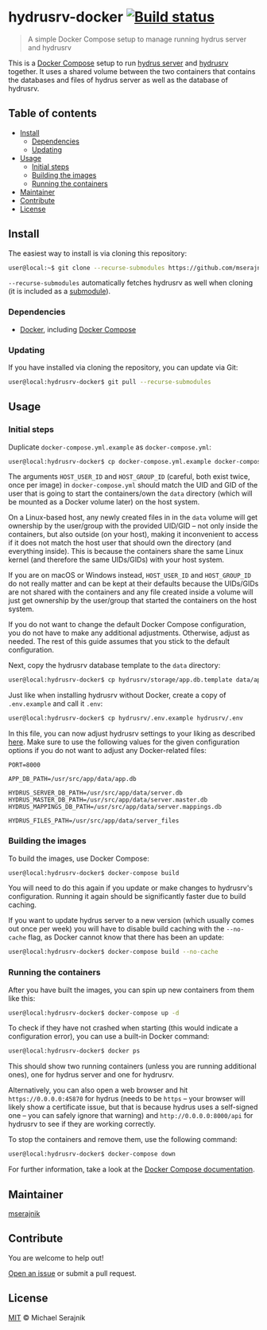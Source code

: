 # hydrusrv-docker [![Build status][travis-badge]][travis-url]

> A simple Docker Compose setup to manage running hydrus server and hydrusrv

This is a [Docker Compose][docker-compose] setup to run
[hydrus server][hydrus-server] and [hydrusrv][hydrusrv] together. It uses a
shared volume between the two containers that contains the databases and files
of hydrus server as well as the database of hydrusrv.

## Table of contents

+ [Install](#install)
  + [Dependencies](#dependencies)
  + [Updating](#updating)
+ [Usage](#usage)
  + [Initial steps](#initial-steps)
  + [Building the images](#building-the-images)
  + [Running the containers](#running-the-containers)
+ [Maintainer](#maintainer)
+ [Contribute](#contribute)
+ [License](#license)

## Install

The easiest way to install is via cloning this repository:

```zsh
user@local:~$ git clone --recurse-submodules https://github.com/mserajnik/hydrusrv-docker.git
```

`--recurse-submodules` automatically fetches hydrusrv as well when cloning (it
is included as a [submodule][git-submodules]).

### Dependencies

+ [Docker][docker], including [Docker Compose][docker-compose]

### Updating

If you have installed via cloning the repository, you can update via Git:

```zsh
user@local:hydrusrv-docker$ git pull --recurse-submodules
```

## Usage

### Initial steps

Duplicate `docker-compose.yml.example` as `docker-compose.yml`:

```zsh
user@local:hydrusrv-docker$ cp docker-compose.yml.example docker-compose.yml
```

The arguments `HOST_USER_ID` and `HOST_GROUP_ID` (careful, both exist twice,
once per image) in `docker-compose.yml` should match the UID and GID of the
user that is going to start the containers/own the `data` directory (which will
be mounted as a Docker volume later) on the host system.

On a Linux-based host, any newly created files in in the `data` volume will get
ownership by the user/group with the provided UID/GID – not only inside the
containers, but also outside (on your host), making it inconvenient to access
if it does not match the host user that should own the directory (and
everything inside). This is because the containers share the same Linux kernel
(and therefore the same UIDs/GIDs) with your host system.

If you are on macOS or Windows instead, `HOST_USER_ID` and `HOST_GROUP_ID` do
not really matter and can be kept at their defaults because the UIDs/GIDs are
not shared with the containers and any file created inside a volume will just
get ownership by the user/group that started the containers on the host system.

If you do not want to change the default Docker Compose configuration, you do
not have to make any additional adjustments. Otherwise, adjust as needed. The
rest of this guide assumes that you stick to the default configuration.

Next, copy the hydrusrv database template to the `data` directory:

```zsh
user@local:hydrusrv-docker$ cp hydrusrv/storage/app.db.template data/app.db
```

Just like when installing hydrusrv without Docker, create a copy of
`.env.example` and call it `.env`:

```zsh
user@local:hydrusrv-docker$ cp hydrusrv/.env.example hydrusrv/.env
```

In this file, you can now adjust hydrusrv settings to your liking as described
[here][hydrusrv-configuration]. Make sure to use the following values for the
given configuration options if you do not want to adjust any Docker-related
files:

```
PORT=8000

APP_DB_PATH=/usr/src/app/data/app.db

HYDRUS_SERVER_DB_PATH=/usr/src/app/data/server.db
HYDRUS_MASTER_DB_PATH=/usr/src/app/data/server.master.db
HYDRUS_MAPPINGS_DB_PATH=/usr/src/app/data/server.mappings.db

HYDRUS_FILES_PATH=/usr/src/app/data/server_files
```

### Building the images

To build the images, use Docker Compose:

```zsh
user@local:hydrusrv-docker$ docker-compose build
```

You will need to do this again if you update or make changes to hydrusrv's
configuration. Running it again should be significantly faster due to build
caching.

If you want to update hydrus server to a new version (which usually comes out
once per week) you will have to disable build caching with the `--no-cache`
flag, as Docker cannot know that there has been an update:

```zsh
user@local:hydrusrv-docker$ docker-compose build --no-cache
```

### Running the containers

After you have built the images, you can spin up new containers from them like
this:

```zsh
user@local:hydrusrv-docker$ docker-compose up -d
```

To check if they have not crashed when starting (this would indicate a
configuration error), you can use a built-in Docker command:

```zsh
user@local:hydrusrv-docker$ docker ps
```

This should show two running containers (unless you are running additional
ones), one for hydrus server and one for hydrusrv.

Alternatively, you can also open a web browser and hit `https://0.0.0.0:45870`
for hydrus (needs to be `https` – your browser will likely show a certificate
issue, but that is because hydrus uses a self-signed one – you can safely
ignore that warning) and `http://0.0.0.0:8000/api` for hydrusrv to see if they
are working correctly.

To stop the containers and remove them, use the following command:

```zsh
user@local:hydrusrv-docker$ docker-compose down
```

For further information, take a look at the
[Docker Compose documentation][docker-compose].

## Maintainer

[mserajnik][maintainer-url]

## Contribute

You are welcome to help out!

[Open an issue][issues-url] or submit a pull request.

## License

[MIT](LICENSE.md) © Michael Serajnik

[travis-url]: https://travis-ci.com/mserajnik/hydrusrv-docker
[travis-badge]: https://travis-ci.com/mserajnik/hydrusrv-docker.svg

[hydrus-server]: http://hydrusnetwork.github.io/hydrus
[hydrusrv]: https://github.com/mserajnik/hydrusrv
[docker-compose]: https://docs.docker.com/compose/
[git-submodules]: https://git-scm.com/docs/git-submodule
[docker]: https://www.docker.com/
[hydrusrv-configuration]: https://github.com/mserajnik/hydrusrv#configuration

[maintainer-url]: https://github.com/mserajnik
[issues-url]: https://github.com/mserajnik/hydrusrv-docker/issues/new
